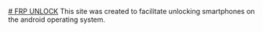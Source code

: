 <a href="https://hoasker.github.io/"># FRP UNLOCK</a>
This site was created to facilitate unlocking smartphones on the android operating system.
